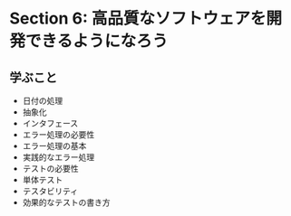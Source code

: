 # Section 6: 高品質なソフトウェアを開発できるようになろう

## 学ぶこと

* 日付の処理
* 抽象化
* インタフェース
* エラー処理の必要性
* エラー処理の基本
* 実践的なエラー処理
* テストの必要性
* 単体テスト
* テスタビリティ
* 効果的なテストの書き方
